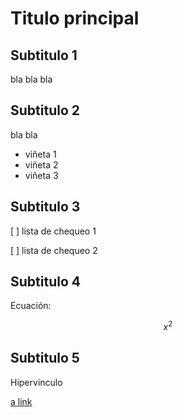 # Titulo principal

## Subtitulo 1

bla bla bla

## Subtitulo 2

bla bla

* viñeta 1
* viñeta 2
* viñeta 3

## Subtitulo 3

[ ] lista de chequeo 1

[ ] lista de chequeo 2

## Subtitulo 4

Ecuación:

$$ x^2 $$

## Subtitulo 5

Hipervinculo 

[a link](https://google.com)
